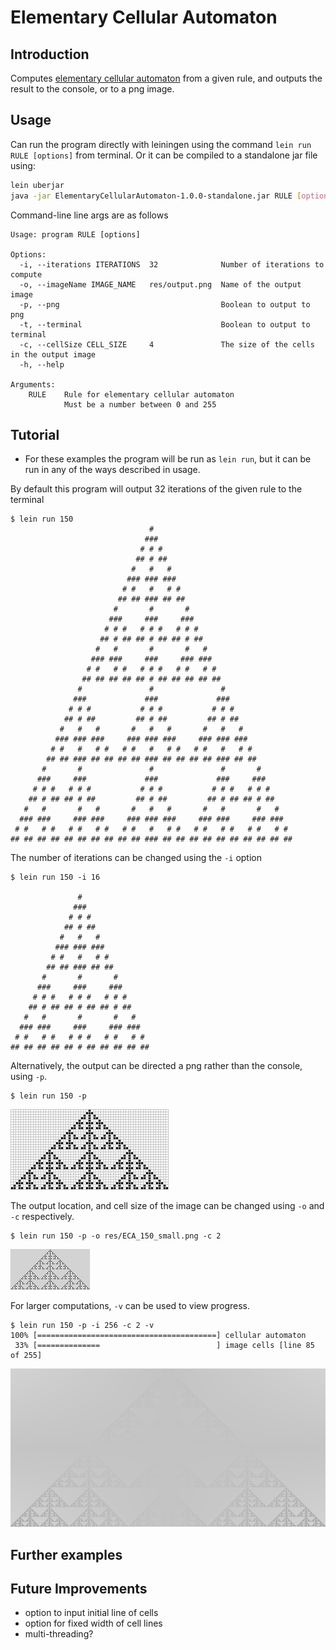 # Elementary Cellular Automaton
## Introduction
Computes [elementary cellular automaton](http://mathworld.wolfram.com/ElementaryCellularAutomaton.html) from a given rule, and outputs the result to the console, or to a png image.

## Usage
Can run the program directly with leiningen using the command `lein run RULE [options]` from terminal.
Or it can be compiled to a standalone jar file using:
``` bash
lein uberjar
java -jar ElementaryCellularAutomaton-1.0.0-standalone.jar RULE [options]
```

Command-line line args are as follows
```
Usage: program RULE [options]

Options:
  -i, --iterations ITERATIONS  32              Number of iterations to compute
  -o, --imageName IMAGE_NAME   res/output.png  Name of the output image
  -p, --png                                    Boolean to output to png
  -t, --terminal                               Boolean to output to terminal
  -c, --cellSize CELL_SIZE     4               The size of the cells in the output image
  -h, --help

Arguments:
    RULE    Rule for elementary cellular automaton
            Must be a number between 0 and 255
```

## Tutorial
- For these examples the program will be run as `lein run`, but it can be run in any of the ways described in usage.

By default this program will output 32 iterations of the given rule to the terminal
```
$ lein run 150
                               #                               
                              ###                              
                             # # #                             
                            ## # ##                            
                           #   #   #                           
                          ### ### ###                          
                         # #   #   # #                         
                        ## ## ### ## ##                        
                       #       #       #                       
                      ###     ###     ###                      
                     # # #   # # #   # # #                     
                    ## # ## ## # ## ## # ##                    
                   #   #       #       #   #                   
                  ### ###     ###     ### ###                  
                 # #   # #   # # #   # #   # #                 
                ## ## ## ## ## # ## ## ## ## ##                
               #               #               #               
              ###             ###             ###              
             # # #           # # #           # # #             
            ## # ##         ## # ##         ## # ##            
           #   #   #       #   #   #       #   #   #           
          ### ### ###     ### ### ###     ### ### ###          
         # #   #   # #   # #   #   # #   # #   #   # #         
        ## ## ### ## ## ## ## ### ## ## ## ## ### ## ##        
       #       #               #               #       #       
      ###     ###             ###             ###     ###      
     # # #   # # #           # # #           # # #   # # #     
    ## # ## ## # ##         ## # ##         ## # ## ## # ##    
   #   #       #   #       #   #   #       #   #       #   #   
  ### ###     ### ###     ### ### ###     ### ###     ### ###  
 # #   # #   # #   # #   # #   #   # #   # #   # #   # #   # #
## ## ## ## ## ## ## ## ## ## ### ## ## ## ## ## ## ## ## ## ##
```

The number of iterations can be changed using the `-i` option
```
$ lein run 150 -i 16

               #               
              ###              
             # # #             
            ## # ##            
           #   #   #           
          ### ### ###          
         # #   #   # #         
        ## ## ### ## ##        
       #       #       #       
      ###     ###     ###      
     # # #   # # #   # # #     
    ## # ## ## # ## ## # ##    
   #   #       #       #   #   
  ### ###     ###     ### ###  
 # #   # #   # # #   # #   # #
## ## ## ## ## # ## ## ## ## ##
```

Alternatively, the output can be directed a png rather than the console, using `-p`.
```
$ lein run 150 -p
```
![Output for lein run 150 -p](/res/ECA_150.png)

The output location, and cell size of the image can be changed using `-o` and `-c` respectively.
```
$ lein run 150 -p -o res/ECA_150_small.png -c 2
```
![Output for lein run 150 -p -o res/ECA_150_small.png -c 2](/res/ECA_150_small.png)

For larger computations, `-v` can be used to view progress.
```
$ lein run 150 -p -i 256 -c 2 -v
100% [========================================] cellular automaton              
 33% [==============                          ] image cells [line 85 of 255]    
```
![Output for lein run 150 -p -i 256 -c 2 -v](/res/ECA_150_large.png)


## Further examples

## Future Improvements
- option to input initial line of cells
- option for fixed width of cell lines
- multi-threading?
